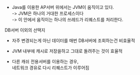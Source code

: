 - Java를 이용한 AP서버 위에서는 JVM이 움직이고 있다.  
-> JVM은 하나의 거대한 프로세스이다  
-> 이 안에서 움직이는 하나의 쓰레드가 리퀘스트를 처리한다.

DB서버 이외의 선택지  
- 자주 변경되는게 아닌 데이터를 매번 DB서버에 조회하는건 비효율적
- JVM 내부에 캐시로 저장을하고 그대로 돌려주는 것이 효율적

- 다른 캐쉬 전용서버를 이용하는 경우,  
 네트워크 경유로 다시 리퀘스트가 이루어짐
 
 